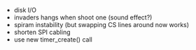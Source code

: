 - disk I/O
- invaders hangs when shoot one (sound effect?)
- spiram instability (but swapping CS lines around now works)
- shorten SPI cabling
- use new timer_create() call
